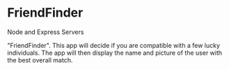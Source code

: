 # FriendFinder
Node and Express Servers


"FriendFinder". This app will decide if you are compatible with a few lucky individuals. The app will then display the name and picture of the user with the best overall match.
